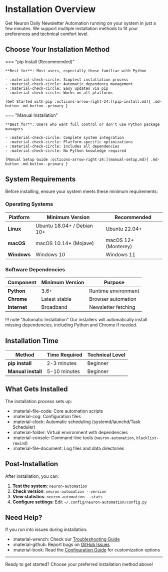 # Installation Overview

Get Neuron Daily Newsletter Automation running on your system in just a few minutes. We support multiple installation methods to fit your preferences and technical comfort level.

## Choose Your Installation Method

=== "pip Install (Recommended)"

    **Best for**: Most users, especially those familiar with Python

    - :material-check-circle: Simplest installation process
    - :material-check-circle: Automatic dependency management  
    - :material-check-circle: Easy updates via pip
    - :material-check-circle: Works on all platforms

    [Get Started with pip :octicons-arrow-right-24:](pip-install.md){ .md-button .md-button--primary }

=== "Manual Installation"

    **Best for**: Users who want full control or don't use Python package managers

    - :material-check-circle: Complete system integration
    - :material-check-circle: Platform-specific optimizations
    - :material-check-circle: Includes all dependencies
    - :material-check-circle: No Python knowledge required

    [Manual Setup Guide :octicons-arrow-right-24:](manual-setup.md){ .md-button .md-button--primary }

## System Requirements

Before installing, ensure your system meets these minimum requirements:

### Operating Systems

| Platform | Minimum Version | Recommended |
|----------|----------------|-------------|
| **Linux** | Ubuntu 18.04+ / Debian 10+ | Ubuntu 22.04+ |
| **macOS** | macOS 10.14+ (Mojave) | macOS 12+ (Monterey) |
| **Windows** | Windows 10 | Windows 11 |

### Software Dependencies

| Component | Minimum Version | Purpose |
|-----------|----------------|---------|
| **Python** | 3.6+ | Runtime environment |
| **Chrome** | Latest stable | Browser automation |
| **Internet** | Broadband | Newsletter fetching |

!!! note "Automatic Installation"
    Our installers will automatically install missing dependencies, including Python and Chrome if needed.

## Installation Time

| Method | Time Required | Technical Level |
|--------|--------------|-----------------|
| **pip install** | 2-3 minutes | Beginner |
| **Manual install** | 5-10 minutes | Beginner |

## What Gets Installed

The installation process sets up:

- :material-file-code: Core automation scripts
- :material-cog: Configuration files  
- :material-clock: Automatic scheduling (systemd/launchd/Task Scheduler)
- :material-folder: Virtual environment with dependencies
- :material-console: Command-line tools (`neuron-automation`, `blacklist-rewind`)
- :material-file-document: Log files and data directories

## Post-Installation

After installation, you can:

1. **Test the system**: `neuron-automation`
2. **Check version**: `neuron-automation --version`
3. **View statistics**: `neuron-automation --stats`
4. **Configure settings**: Edit `~/.config/neuron-automation/config.py`

## Need Help?

If you run into issues during installation:

- :material-wrench: Check our [Troubleshooting Guide](troubleshooting.md)
- :material-github: Report bugs on [GitHub Issues](https://github.com/pem725/NeuronAutomator/issues)
- :material-book: Read the [Configuration Guide](../configuration/) for customization options

---

Ready to get started? Choose your preferred installation method above!